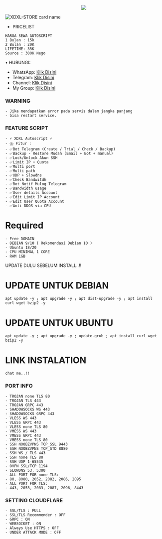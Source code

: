 <p align="center">  
  <img src="https://readme-typing-svg.herokuapp.com?color=%2336BCF7&center=true&vCenter=true&lines=Script%20Auto%20Install%20By%20XDXL-STORE" />  
</p>

![XDXL-STORE card name](https://cardivo.vercel.app/api?name=XDXL-STORE&description=Hi,%20everyone!%20and%20Nice%20to%20meet%20you%20%F0%9F%91%8B&image=https://github.com/pusoxx/ver3/raw/main/1686655025212.png?v=4&backgroundColor=%23ecf0f1&telegram=/&github=xdxlVPN&pattern=leaf&colorPattern=%23eaeaea)
- PRICELIST
```
HARGA SEWA AUTOSCRIPT 
1 Bulan : 15k
2 Bulan : 20K
LIFETIME: 35K
Source : 300K Nego
```
• HUBUNGI:
- WhatsApp: [Klik Disini](https://wa.me/6285935195701)
- Telegram: [Klik Disini](https://t.me/xdxl_store)
- Channel: [Klik Disini](https://t.me/xdxl_vpn)
- My Group: [Klik Disini](https://xdxl_grup)

### WARNING
```
- Jika mendapatkan error pada servis dalam jangka panjang
- bisa restart service.
```

### FEATURE SCRIPT
```
- ⚡ XDXL Autoscript ⚡
- ⛈️ Fitur :
- ✅Bot Telegram (Create / Trial / Check / Backup)
- ✅Backup - Restore Mudah (Email + Bot + manual)
- ✅Lock/Unlock Akun SSH
- ✅Limit IP + Quota
- ✅Multi port
- ✅Multi path
- ✅UDP + Slowdns
- ✅Check Bandwitdh
- ✅Bot Notif Mulog Telegram
- ✅Bandwidth usage
- ✅User details Account
- ✅Edit Limit IP Account
- ✅Edit User Quota Account
- ✅Anti DDOS via CPU
```

# Required
```
- Free DOMAIN
- DEBIAN 9/10 ( Rekomendasi Debian 10 )
- Ubuntu 18/20
- CPU MINIMAL 1 CORE
- RAM 1GB
```

UPDATE DULU SEBELUM INSTALL..!! 

# UPDATE UNTUK DEBIAN
```
apt update -y ; apt upgrade -y ; apt dist-upgrade -y ; apt install curl wget bzip2 -y
```
# UPDATE UNTUK UBUNTU
```
apt update -y ; apt upgrade -y ; update-grub ; apt install curl wget bzip2 -y
```
# LINK INSTALATION
```
chat me..!!
```

### PORT INFO
```
- TROJAN none TLS 80
- TROJAN TLS 443
- TROJAN GRPC 443
- SHADOWSOCKS WS 443
- SHADOWSOCKS GRPC 443
- VLESS WS 443
- VLESS GRPC 443
- VLESS none TLS 80
- VMESS WS 443
- VMESS GRPC 443
- VMESS none TLS 80
- SSH NOOBZVPNS TCP_SSL 9443
- SSH NOOBZVPNS TCP_STD 8880
- SSH WS / TLS 443
- SSH none TLS 80
- SSH UDP 1-65535
- OVPN SSL/TCP 1194
- SLOWDNS 53, 5300
- ALL PORT FOR none TLS:
- 80, 8080, 2052, 2082, 2086, 2095
- ALL PORT FOR TLS:
- 443, 2053, 2083, 2087, 2096, 8443
```

### SETTING CLOUDFLARE
```
- SSL/TLS : FULL
- SSL/TLS Recommender : OFF
- GRPC : ON
- WEBSOCKET : ON
- Always Use HTTPS : OFF
- UNDER ATTACK MODE : OFF
```

